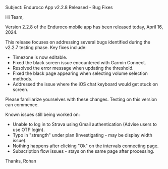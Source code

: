 Subject: Enduroco App v2.2.8 Released - Bug Fixes

Hi Team,

Version 2.2.8 of the Enduroco mobile app has been released today, April 16, 2024.

This release focuses on addressing several bugs identified during the v2.2.7 testing phase. Key fixes include:

*   Timezone is now editable.
*   Fixed the black screen issue encountered with Garmin Connect.
*   Resolved the error message when updating the threshold.
*   Fixed the black page appearing when selecting volume selection methods.
*   Addressed the issue where the iOS chat keyboard would get stuck on screen.

Please familiarize yourselves with these changes. Testing on this version can commence.

Known issues still being worked on:
*   Unable to log in to Strava using Gmail authentication (Advise users to use OTP login).
*   Typo in "strength" under plan (Investigating - may be display width issue).
*   Nothing happens after clicking "Ok" on the intervals connecting page.
*   Subscription flow issues - stays on the same page after processing.

Thanks,
Rohan
